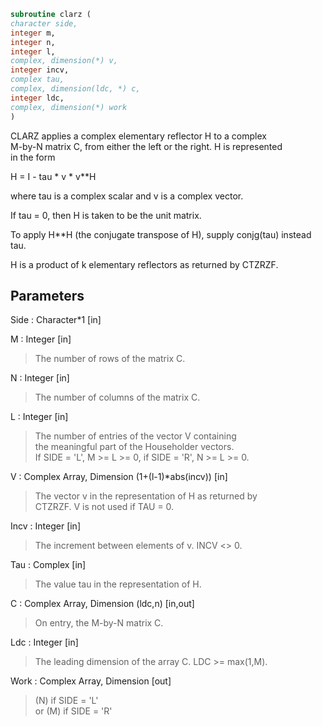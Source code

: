 ```fortran  
subroutine clarz (  
character side,  
integer m,  
integer n,  
integer l,  
complex, dimension(*) v,  
integer incv,  
complex tau,  
complex, dimension(ldc, *) c,  
integer ldc,  
complex, dimension(*) work  
)  
```  
  
CLARZ applies a complex elementary reflector H to a complex  
M-by-N matrix C, from either the left or the right. H is represented  
in the form  
  
H = I - tau * v * v**H  
  
where tau is a complex scalar and v is a complex vector.  
  
If tau = 0, then H is taken to be the unit matrix.  
  
To apply H**H (the conjugate transpose of H), supply conjg(tau) instead  
tau.  
  
H is a product of k elementary reflectors as returned by CTZRZF.  
  
## Parameters  
Side : Character*1 [in]  
  
M : Integer [in]  
> The number of rows of the matrix C.  
  
N : Integer [in]  
> The number of columns of the matrix C.  
  
L : Integer [in]  
> The number of entries of the vector V containing  
> the meaningful part of the Householder vectors.  
> If SIDE = 'L', M >= L >= 0, if SIDE = 'R', N >= L >= 0.  
  
V : Complex Array, Dimension (1+(l-1)*abs(incv)) [in]  
> The vector v in the representation of H as returned by  
> CTZRZF. V is not used if TAU = 0.  
  
Incv : Integer [in]  
> The increment between elements of v. INCV <> 0.  
  
Tau : Complex [in]  
> The value tau in the representation of H.  
  
C : Complex Array, Dimension (ldc,n) [in,out]  
> On entry, the M-by-N matrix C.  
  
Ldc : Integer [in]  
> The leading dimension of the array C. LDC >= max(1,M).  
  
Work : Complex Array, Dimension [out]  
> (N) if SIDE = 'L'  
> or (M) if SIDE = 'R'  
  
